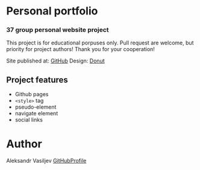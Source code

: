 # Personal portfolio
### 37 group personal website project

This project is for educational porpuses only. Pull request are welcome, but priority for project authors! Thank you for your cooperation!

Site published at: [GitHub](https://zasweted.github.io/7-new-project-template/)
Design: [Donut](https://i.pinimg.com/564x/ce/13/18/ce1318bfe02c4b288e51a782a48176df.jpg)

## Project features
- Github pages
- `<style>` tag
- pseudo-element
- navigate element
- social links

# Author 
Aleksandr Vasiljev [GitHubProfile](https://github.com/zasweted)